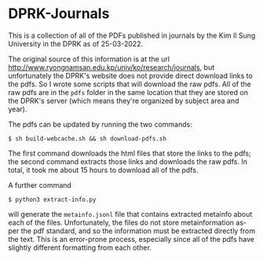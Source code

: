 # DPRK-Journals

This is a collection of all of the PDFs published in journals by the Kim Il Sung University in the DPRK as of 25-03-2022.

The original source of this information is at the url <http://www.ryongnamsan.edu.kp/univ/ko/research/journals>,
but unfortunately the DPRK's website does not provide direct download links to the pdfs.
So I wrote some scripts that will download the raw pdfs.
All of the raw pdfs are in the `pdfs` folder in the same location that they are stored on the DPRK's server (which means they're organized by subject area and year).

The pdfs can be updated by running the two commands:
```
$ sh build-webcache.sh && sh download-pdfs.sh
```
The first command downloads the html files that store the links to the pdfs; the second command extracts those links and downloads the raw pdfs.
In total, it took me about 15 hours to download all of the pdfs.

A further command
```
$ python3 extract-info.py
```
will generate the `metainfo.jsonl` file that contains extracted metainfo about each of the files.
Unfortunately, the files do not store metainformation as-per the pdf standard, and so the information must be extracted directly from the text.
This is an error-prone process, especially since all of the pdfs have slightly different formatting from each other.
